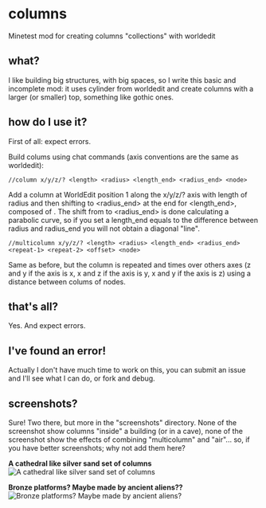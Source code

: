 # columns
Minetest mod for creating columns "collections" with worldedit

## what?
I like building big structures, with big spaces, so I write this basic and incomplete mod: it uses cylinder from worldedit 
and create columns with a larger (or smaller) top, something like gothic ones.

## how do I use it?
First of all: expect errors.

Build colums using chat commands (axis conventions are the same as worldedit):

```//column x/y/z/? <length> <radius> <length_end> <radius_end> <node>```

Add a column at WorldEdit position 1 along the x/y/z/? axis with length <length> of radius <radius> and then shifting to 
<radius_end> at the end for <length_end>, composed of <node>. The shift from <radius> to <radius_end> is done calculating a
parabolic curve, so if you set a length_end equals to the difference between radius and radius_end you will not obtain 
a diagonal "line".

```//multicolumn x/y/z/? <length> <radius> <length_end> <radius_end> <repeat-1> <repeat-2> <offset> <node>```

Same as before, but the column is repeated <repeat-1> and <repeat-2> times over others axes (z and y if the axis is x, 
x and z if the axis is y, x and y if the axis is z) using a distance between colums of <offset> nodes.

## that's all?
Yes. And expect errors.

## I've found an error!
Actually I don't have much time to work on this, you can submit an issue and I'll see what I can do, or fork and debug.

## screenshots?
Sure! Two there, but more in the "screenshots" directory. None of the screenshot show columns "inside" a building (or in a cave),
none of the screenshot show the effects of combining "multicolumn" and "air"... so, if you have better screenshots; why not 
add them here?

**A cathedral like silver sand set of columns**
![A cathedral like silver sand set of columns](https://github.com/elettrico/columns/blob/master/screenshots/cathedral_like_silversand.png)

**Bronze platforms? Maybe made by ancient aliens??**
![Bronze platforms? Maybe made by ancient aliens?](https://github.com/elettrico/columns/blob/master/screenshots/bronze_colums_or_platform.png)
